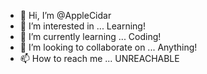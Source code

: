 - 👋 Hi, I’m @AppleCidar
- 👀 I’m interested in ... Learning!
- 🌱 I’m currently learning ... Coding!
- 💞️ I’m looking to collaborate on ... Anything!
- 📫 How to reach me ... UNREACHABLE

<!---
AppleCidar/AppleCidar is a ✨ special ✨ repository because its `README.md` (this file) appears on your GitHub profile.
You can click the Preview link to take a look at your changes.
--->
